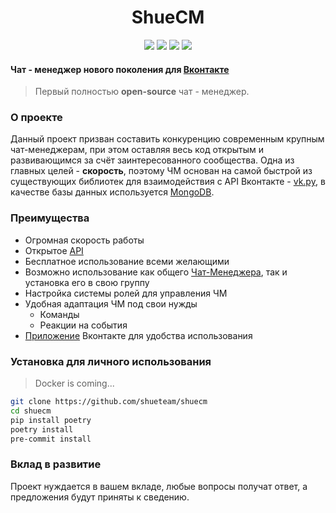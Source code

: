 <h1 align="center">ShueCM</h1>
<p align="center">
<img src="https://img.shields.io/badge/python-3.6%2B-blue">
<a href="https://github.com/shueteam/shuecm/blob/master/LICENSE"><img src="https://img.shields.io/github/license/SevereCloud/vksdk.svg?maxAge=2592000"></a>
<a href="https://vk.com/shuecm"><img src="https://img.shields.io/badge/chat-manager-%234a76a8.svg?logo=VK&logoColor=white"></a>
<img src="https://img.shields.io/badge/%D0%A8%D0%A3%D0%95-%D0%9F%D0%9F%D0%A8-red">
</p>

#### Чат - менеджер нового поколения для [Вконтакте](https://vk.com/)

> Первый полностью **open-source** чат - менеджер.
>

### О проекте

Данный проект призван составить конкуренцию современным крупным чат-менеджерам,
при этом оставляя весь код открытым и развивающимся за счёт заинтересованного 
сообщества. Одна из главных целей - **скорость**, поэтому ЧМ основан на самой 
быстрой из существующих библиотек для взаимодействия с API Вконтакте - [vk.py](https://github.com/prostomarkeloff/vk.py),
 в качестве базы данных используется [MongoDB](https://github.com/Scille/umongo).

### Преимущества

- Огромная скорость работы
- Открытое [API](https://github.com/shueteam/shuecm/tree/master/api)
- Бесплатное использование всеми желающими
- Возможно использование как общего [Чат-Менеджера](https://vk.com/shuecm), так и установка его в свою группу
- Настройка системы ролей для управления ЧМ
- Удобная адаптация ЧМ под свои нужды
    - Команды
    - Реакции на события
- [Приложение](https://github.com/shueteam/shuecm-vk-mini-apps) Вконтакте для удобства использования



### Установка для личного использования

>Docker is coming...

```bash
git clone https://github.com/shueteam/shuecm
cd shuecm
pip install poetry
poetry install
pre-commit install
```

### Вклад в развитие

Проект нуждается в вашем вкладе, любые вопросы получат ответ,
а предложения будут приняты к сведению. 



